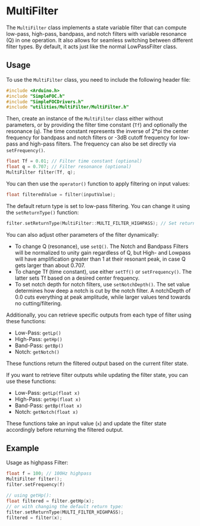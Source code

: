 # MultiFilter

The `MultiFilter` class implements a state variable filter that can compute low-pass, high-pass, bandpass, and notch filters with variable resonance (Q) in one operation. It also allows for seamless switching between different filter types. By default, it acts just like the normal LowPassFilter class.


## Usage

To use the `MultiFilter` class, you need to include the following header file:

```cpp
#include <Arduino.h>
#include "SimpleFOC.h"
#include "SimpleFOCDrivers.h"
#include "utilities/MultiFilter/MultiFilter.h"
```

Then, create an instance of the `MultiFilter` class either without parameters, or by providing the filter time constant (`Tf`) and optionally the resonance (`q`). The time constant represents the inverse of 2*pi the center frequency for bandpass and notch filters or -3dB cutoff frequency for low-pass and high-pass filters. The frequency can also be set directly via `setFrequency()`.

```cpp
float Tf = 0.01; // Filter time constant (optional)
float q = 0.707; // Filter resonance (optional)
MultiFilter filter(Tf, q);
```

You can then use the `operator()` function to apply filtering on input values:

```cpp
float filteredValue = filter(inputValue);
```

The default return type is set to low-pass filtering. You can change it using the `setReturnType()` function:

```cpp
filter.setReturnType(MultiFilter::MULTI_FILTER_HIGHPASS); // Set return type to high-pass filtering
```

You can also adjust other parameters of the filter dynamically:

- To change Q (resonance), use `setQ()`. The Notch and Bandpass Filters will be normalized to unity gain regardless of Q, but High- and Lowpass will have amplification greater than 1 at their resonant peak, in case Q gets larger than about 0.707.
- To change Tf (time constant), use either `setTf()` or `setFrequency()`. The latter sets Tf based on a desired center frequency.
- To set notch depth for notch filters, use `setNotchDepth()`. The set value determines how deep a notch is cut by the notch filter. A notchDepth of 0.0 cuts everything at peak amplitude, while larger values tend towards no cutting/filtering.

Additionally, you can retrieve specific outputs from each type of filter using these functions:

- Low-Pass: `getLp()`
- High-Pass: `getHp()`
- Band-Pass: `getBp()`
- Notch: `getNotch()`

These functions return the filtered output based on the current filter state.

If you want to retrieve filter outputs while updating the filter state, you can use these functions:

- Low-Pass: `getLp(float x)`
- High-Pass: `getHp(float x)`
- Band-Pass: `getBp(float x)`
- Notch: `getNotch(float x)`

These functions take an input value (`x`) and update the filter state accordingly before returning the filtered output.


## Example

Usage as highpass Filter:
```cpp
float f = 100; // 100Hz highpass
MultiFilter filter();
filter.setFrequency(f)

// using getHp():
float filtered = filter.getHp(x);
// or with changing the default return type:
filter.setReturnType(MULTI_FILTER_HIGHPASS);
filtered = filter(x);
```
